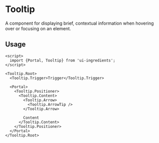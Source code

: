 # Tooltip

A component for displaying brief, contextual information when hovering over or focusing on an element.

## Usage

```svelte
<script>
  import {Portal, Tooltip} from 'ui-ingredients';
</script>

<Tooltip.Root>
  <Tooltip.Trigger>Trigger</Tooltip.Trigger>

  <Portal>
    <Tooltip.Positioner>
      <Tooltip.Content>
        <Tooltip.Arrow>
          <Tooltip.ArrowTip />
        </Tooltip.Arrow>

        Content
      </Tooltip.Content>
    </Tooltip.Positioner>
  </Portal>
</Tooltip.Root>
```
